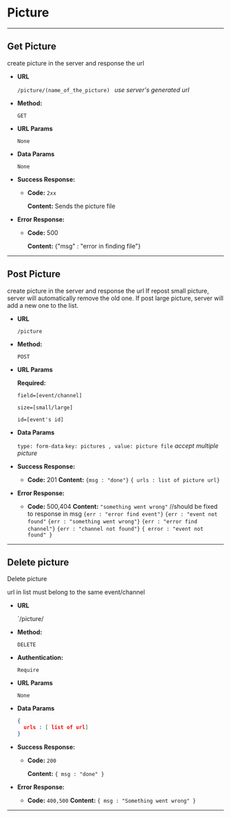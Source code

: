 # **Picture**

---
## Get Picture
create picture in the server and response the url
* **URL**

  `/picture/(name_of_the_picture) ` *use server's generated url*

* **Method:**

  `GET`

*  **URL Params**

    `None`

* **Data Params**

    `None`

* **Success Response:**

  * **Code:** `2xx`

    **Content:**
    Sends the picture file

* **Error Response:**

  * **Code:** 500

    **Content:**
    {"msg" : "error in finding file"}

---

## Post Picture

create picture in the server and response the url
If repost small picture, server will automatically remove the old one.
If post large picture, server will add a new one to the list.

* **URL**

  `/picture`

* **Method:**

  `POST`

*  **URL Params**

   **Required:**

    `field=[event/channel]`

    `size=[small/large]`

    `id=[event's id]`

* **Data Params**

	`type: form-data`
	`key: pictures , value: picture file` _accept multiple picture_


* **Success Response:**
  * **Code:** 201
    **Content:**
    `{msg : "done"}`
    `{ urls : list of picture url}`


* **Error Response:**

  * **Code:** 500,404
    **Content:**
`"something went wrong"` //should be fixed to response in msg
`{err : "error find event"}`
`{err : "event not found"`
`{err : "something went wrong"}`
`{err : "error find channel"}`
`{err : "channel not found"}`
`{ error : "event not found" }`


---


## Delete picture
Delete picture

url in list must belong to the same event/channel

* **URL**

  `/picture/

* **Method:**

  `DELETE`

* **Authentication:**

  `Require`

*  **URL Params**

    `None`

* **Data Params**

	```JSON
  {
      urls : [ list of url]
  }
  ```

* **Success Response:**

  * **Code:** `200`

    **Content:** `{ msg : "done" }`

* **Error Response:**

  * **Code:** `400,500`
    **Content:**
    `{ msg : "Something went wrong" }`
---
